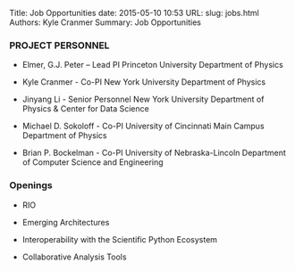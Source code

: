 Title: Job Opportunities
date: 2015-05-10 10:53
URL:
slug: jobs.html
Authors: Kyle Cranmer
Summary: Job Opportunities


### PROJECT PERSONNEL

  * Elmer, G.J. Peter – Lead PI Princeton University Department of Physics

  * Kyle Cranmer - Co-PI New York University Department of Physics

  * Jinyang Li - Senior Personnel New York University Department of Physics & Center for Data Science

  * Michael D. Sokoloff - Co-PI University of Cincinnati Main Campus Department of Physics

  * Brian P. Bockelman - Co-PI University of Nebraska-Lincoln Department of Computer Science and Engineering

### Openings

   * RIO

   * Emerging Architectures

   * Interoperability with the Scientific Python Ecosystem

   * Collaborative Analysis Tools

   